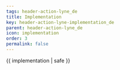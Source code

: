 ```yaml
---
tags: header-action-lyne_de
title: Implementation
key: header-action-lyne-implementation_de
parent: header-action-lyne_de
icon: implementation
order: 3
permalink: false  
---
```

 {{ implementation | safe }}


